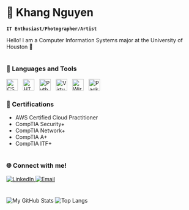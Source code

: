 # 🎾 Khang Nguyen 

**`IT Enthusiast/Photographer/Artist`**

Hello! I am a Computer Information Systems major at the University of Houston 🏫

#

### 🧰 Languages and Tools

<img align="left" alt="CSS" width="30px" style="padding-right:10px;" src="https://cdn.jsdelivr.net/gh/devicons/devicon/icons/css3/css3-plain.svg" />
<img align="left" alt="HTML" width="30px" style="padding-right:10px;" src="https://cdn.jsdelivr.net/gh/devicons/devicon/icons/html5/html5-plain.svg" />
<img align="left" alt="Python" width="30px" style="padding-right:10px;" src="https://cdn.jsdelivr.net/gh/devicons/devicon/icons/python/python-plain.svg" />
<img align="left" alt="VirtualBox" width="30px" style="padding-right:10px;" src="https://static.wikia.nocookie.net/logopedia/images/1/1a/VirtualBox_2010.svg/revision/latest?cb=20250410070126" />
<img align="left" alt="Wireshark" width="30px" style="padding-right:10px;" src="https://upload.wikimedia.org/wikipedia/commons/c/c6/Wireshark_icon_new.png" />
<img align="left" alt="Packet Tracer" width="30px" style="padding-right:10px;" src="https://upload.wikimedia.org/wikipedia/en/d/dc/Cisco_Packet_Tracer_Icon.png" />
<br />

#

### 📜 Certifications
- AWS Certified Cloud Practitioner
- CompTIA Security+
- CompTIA Network+
- CompTIA A+
- CompTIA ITF+

#

### 🌐 Connect with me!

<!-- Social Buttons -->
<p align="left">
    <!-- LinkedIn Button -->
    <a href="https://www.linkedin.com/in/khangnnguyent/" target="_blank">
        <img alt="LinkedIn" title="Connect to my LinkedIn" src="https://img.shields.io/badge/LinkedIn-Connect-blue?style=for-the-badge&logo=linkedin">
    </a>
    <!-- Email Button -->
    <a href="mailto:khangnnguyent@gmail.com">
        <img alt="Email" title="Email me" src="https://img.shields.io/badge/Email-Contact-red?style=for-the-badge&logo=gmail">
    </a>
</p>

#
![My GitHub Stats](https://github-readme-stats.vercel.app/api?username=knguyenOS&show_icons=true&rank_icon=github&theme=radical)
![Top Langs](https://github-readme-stats.vercel.app/api/top-langs/?username=knguyenOS&layout=compact&theme=radical)
